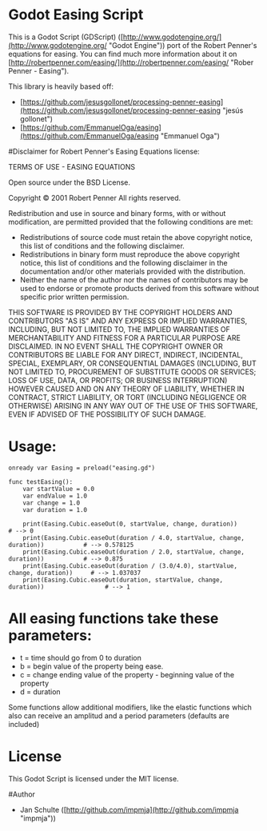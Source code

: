 # Godot Easing Script

This is a Godot Script (GDScript) ([http://www.godotengine.org/](http://www.godotengine.org/ "Godot Engine")) port of the Robert Penner's equations for easing. You can find much more information about it on [http://robertpenner.com/easing/](http://robertpenner.com/easing/ "Rober Penner - Easing").

This library is heavily based off:

* [https://github.com/jesusgollonet/processing-penner-easing](https://github.com/jesusgollonet/processing-penner-easing "jesús gollonet")
* [https://github.com/EmmanuelOga/easing](https://github.com/EmmanuelOga/easing "Emmanuel Oga")


#Disclaimer for Robert Penner's Easing Equations license:

TERMS OF USE - EASING EQUATIONS

Open source under the BSD License.

Copyright © 2001 Robert Penner
All rights reserved.

Redistribution and use in source and binary forms, with or without modification, are permitted provided that the following conditions are met:

* Redistributions of source code must retain the above copyright notice, this list of conditions and the following disclaimer.
* Redistributions in binary form must reproduce the above copyright notice, this list of conditions and the following disclaimer in the documentation and/or other materials provided with the distribution.
* Neither the name of the author nor the names of contributors may be used to endorse or promote products derived from this software without specific prior written permission.

THIS SOFTWARE IS PROVIDED BY THE COPYRIGHT HOLDERS AND CONTRIBUTORS "AS IS" AND ANY EXPRESS OR IMPLIED WARRANTIES, INCLUDING, BUT NOT LIMITED TO, THE IMPLIED WARRANTIES OF MERCHANTABILITY AND FITNESS FOR A PARTICULAR PURPOSE ARE DISCLAIMED. IN NO EVENT SHALL THE COPYRIGHT OWNER OR CONTRIBUTORS BE LIABLE FOR ANY DIRECT, INDIRECT, INCIDENTAL, SPECIAL, EXEMPLARY, OR CONSEQUENTIAL DAMAGES (INCLUDING, BUT NOT LIMITED TO, PROCUREMENT OF SUBSTITUTE GOODS OR SERVICES; LOSS OF USE, DATA, OR PROFITS; OR BUSINESS INTERRUPTION) HOWEVER CAUSED AND ON ANY THEORY OF LIABILITY, WHETHER IN CONTRACT, STRICT LIABILITY, OR TORT (INCLUDING NEGLIGENCE OR OTHERWISE) ARISING IN ANY WAY OUT OF THE USE OF THIS SOFTWARE, EVEN IF ADVISED OF THE POSSIBILITY OF SUCH DAMAGE.


# Usage:

    onready var Easing = preload("easing.gd")
    
    func testEasing():
    	var startValue = 0.0
    	var endValue = 1.0
    	var change = 1.0
    	var duration = 1.0
    
    	print(Easing.Cubic.easeOut(0, startValue, change, duration))						# --> 0
    	print(Easing.Cubic.easeOut(duration / 4.0, startValue, change, duration))			# --> 0.578125
    	print(Easing.Cubic.easeOut(duration / 2.0, startValue, change, duration))			# --> 0.875
    	print(Easing.Cubic.easeOut(duration / (3.0/4.0), startValue, change, duration))		# --> 1.037037
    	print(Easing.Cubic.easeOut(duration, startValue, change, duration))					# --> 1


# All easing functions take these parameters:
* t = time     should go from 0 to duration
* b = begin    value of the property being ease.
* c = change   ending value of the property - beginning value of the property
* d = duration

Some functions allow additional modifiers, like the elastic functions
which also can receive an amplitud and a period parameters (defaults
are included)


# License

This Godot Script is licensed under the MIT license.


#Author

* Jan Schulte ([http://github.com/impmja](http://github.com/impmja "impmja"))
